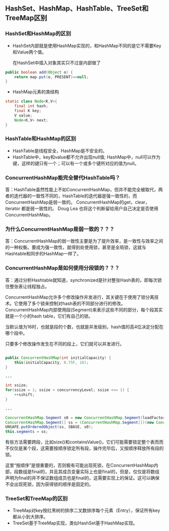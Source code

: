 ## HashSet、HashMap、HashTable、TreeSet和TreeMap区别

### HashSet和HashMap的区别
- HashSet内部就是使用HashMap实现的，和HashMap不同的是它不需要Key和Value两个值。

    在HashSet中插入对象其实只不过是内部做了

``` java
public boolean add(Object o) {
    return map.put(o, PRESENT)==null;
}
```

- HashMap元素的类结构
```java
static class Node<K,V>{
    final int hash;
    final K key;
    V value;
    Node<K,V> next;
}
```

### HashTable和HashMap的区别
- HashTable是线程安全，HashMap是不安全的。
- HashTable中，key和value都不允许出现null值; HashMap中，null可以作为键，这样的键只有一个；可以有一个或多个键所对应的值为null。

### ConcurrentHashMap能完全替代HashTable吗？
答：HashTable虽然性能上不如ConcurrentHashMap，但并不能完全被取代，两者的迭代器的一致性不同的，HashTable的迭代器是强一致性的，而ConcurrentHashMap是弱一致的。 ConcurrentHashMap的get，clear，iterator 都是弱一致性的。 Doug Lea 也将这个判断留给用户自己决定是否使用ConcurrentHashMap。

### 为什么ConcurrentHashMap是弱一致的？？？
答：ConcurrentHashMap的弱一致性主要是为了提升效率，是一致性与效率之间的一种权衡。要成为强一致性，就得到处使用锁，甚至是全局锁，这就与Hashtable和同步的HashMap一样了。

### ConcurrentHashMap是如何使用分段锁的？？？
答：通过分析Hashtable就知道，synchronized是针对整张Hash表的，即每次锁住整张表让线程独占。
  
ConcurrentHashMap允许多个修改操作并发进行，其关键在于使用了锁分离技术。它使用了多个锁来控制对hash表的不同部分进行的修改。ConcurrentHashMap内部使用段(Segment)来表示这些不同的部分，每个段其实就是一个小的hash table，它们有自己的锁。

当默认值为16时，也就是段的个数，也就是并发级别，hash值的高4位决定分配在哪个段中。

只要多个修改操作发生在不同的段上，它们就可以并发进行。

``` java

public ConcurrentHashMap(int initialCapacity) {
    this(initialCapacity, 0.75F, 16);
}

...

int ssize;
for(ssize = 1; ssize < concurrencyLevel; ssize <<= 1) {
    ++sshift;
}

...

ConcurrentHashMap.Segment s0 = new ConcurrentHashMap.Segment(loadFactor, (int)((float)cap * loadFactor), (ConcurrentHashMap.HashEntry[])(new ConcurrentHashMap.HashEntry[cap]));
ConcurrentHashMap.Segment[] ss = (ConcurrentHashMap.Segment[])(new ConcurrentHashMap.Segment[ssize]);
UNSAFE.putOrderedObject(ss, SBASE, s0);
this.segments = ss;

```
  
有些方法需要跨段，比如size()和containsValue()，它们可能需要锁定整个表而而不仅仅是某个段，这需要按顺序锁定所有段，操作完毕后，又按顺序释放所有段的锁。

这里“按顺序”是很重要的，否则极有可能出现死锁，在ConcurrentHashMap内部，段数组是final的，并且其成员变量实际上也是final的，但是，仅仅是将数组声明为final的并不保证数组成员也是final的，这需要实现上的保证。这可以确保不会出现死锁，因为获得锁的顺序是固定的。

### TreeSet和TreeMap的区别
- TreeMap对key按红黑树的排序二叉数排序每个元素（Entry），保证所有key都从小到大排序。
- TreeSet基于TreeMap实现，类似HashSet基于HashMap实现。
